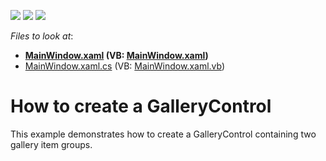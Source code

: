 <!-- default badges list -->
![](https://img.shields.io/endpoint?url=https://codecentral.devexpress.com/api/v1/VersionRange/128640755/10.1.4%2B)
[![](https://img.shields.io/badge/Open_in_DevExpress_Support_Center-FF7200?style=flat-square&logo=DevExpress&logoColor=white)](https://supportcenter.devexpress.com/ticket/details/E2275)
[![](https://img.shields.io/badge/📖_How_to_use_DevExpress_Examples-e9f6fc?style=flat-square)](https://docs.devexpress.com/GeneralInformation/403183)
<!-- default badges end -->
<!-- default file list -->
*Files to look at*:

* **[MainWindow.xaml](./CS/GalleryControl_Ex/MainWindow.xaml) (VB: [MainWindow.xaml](./VB/GalleryControl_Ex/MainWindow.xaml))**
* [MainWindow.xaml.cs](./CS/GalleryControl_Ex/MainWindow.xaml.cs) (VB: [MainWindow.xaml.vb](./VB/GalleryControl_Ex/MainWindow.xaml.vb))
<!-- default file list end -->
# How to create a GalleryControl


<p>This example demonstrates how to create a GalleryControl containing two gallery item groups.</p>

<br/>


